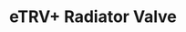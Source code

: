 ---
date_added: 2020-10-14
vendor: Saswell
model: SEA802-Zigbee 
title: eTRV+ Radiator Valve
zigbeemodel: ['88teujp']
category: hvac
supports: temperature, thermostat, battery
mlink: https://www.saswell.com/etrv-smart-radiator-thermostat-tuya-zigbee-thermostatic-radiator-valve-sea802_p107.html
link: https://www.alibaba.com/product-detail/smart-radiator-valve-Tuya-WIFI-programmable_62371495591.html
compatible: [z2m,iob]
z2m: SEA801-Zigbee/SEA802-Zigbee
---